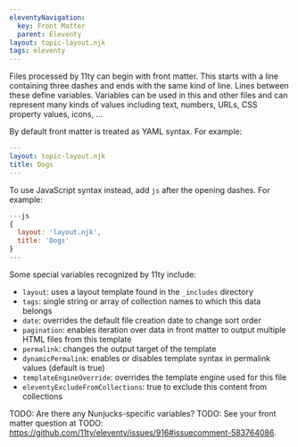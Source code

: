 ```yaml
---
eleventyNavigation:
  key: Front Matter
  parent: Eleventy
layout: topic-layout.njk
tags: eleventy
---
```


Files processed by 11ty can begin with front matter.
This starts with a line containing three dashes
and ends with the same kind of line.
Lines between these define variables.
Variables can be used in this and other files
and can represent many kinds of values
including text, numbers, URLs, CSS property values, icons, ...

By default front matter is treated as YAML syntax.
For example:

```yaml
---
layout: topic-layout.njk
title: Dogs
---

```

To use JavaScript syntax instead, add `js` after the opening dashes.
For example:

```js
---js
{
  layout: 'layout.njk',
  title: 'Dogs'
}
---
```

Some special variables recognized by 11ty include:

- `layout`:
  uses a layout template found in the `_includes` directory
- `tags`:
  single string or array of collection names to which this data belongs
- `date`: overrides the default file creation date to change sort order
- `pagination`:
  enables iteration over data in front matter to
  output multiple HTML files from this template
- `permalink`:
  changes the output target of the template
- `dynamicPermalink`:
  enables or disables template syntax in permalink values (default is true)
- `templateEngineOverride`:
  overrides the template engine used for this file
- `eleventyExcludeFromCollections`:
  true to exclude this content from collections

TODO: Are there any Nunjucks-specific variables?
TODO: See your front matter question at
TODO: https://github.com/11ty/eleventy/issues/916#issuecomment-583764086.
